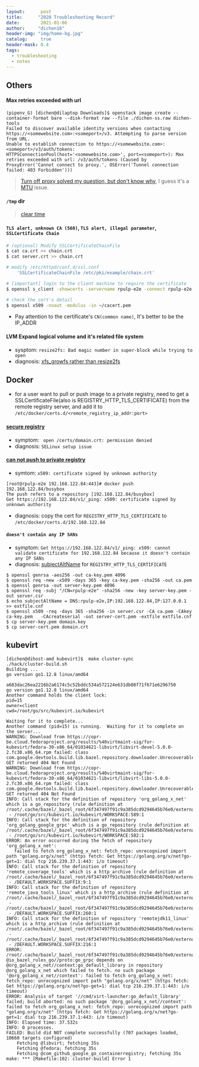 ```yaml
---
layout:      post
title:      "2020 Troubleshooting Record"
date:        2021-01-06
author:     "dichen16"
header-img: "img/home-bg.jpg"
catalog:     true
header-mask: 0.4
tags:
  - troubleshooting
  - notes
---
```


## Others

#### Max retries exceeded with url

```
(pipenv_G) [dichen@dilaptop Downloads]$ openstack image create --container-format bare --disk-format raw --file ./dichen-ss.raw dichen-tools
Failed to discover available identity versions when contacting https://<somewebsite.com>:<someport>/v3. Attempting to parse version from URL.
Unable to establish connection to https://<somewebsite.com>:<someport>/v3/auth/tokens: HTTPSConnectionPool(host='<somewebsite.com>', port=<someport>): Max retries exceeded with url: /v3/auth/tokens (Caused by ProxyError('Cannot connect to proxy.', OSError('Tunnel connection failed: 403 Forbidden')))
```

> [Turn off proxy solved my question, but don't know why](https://stackoverflow.com/questions/23013220/max-retries-exceeded-with-url-in-requests), I guess it's a [MTU](https://en.wikipedia.org/wiki/Maximum_transmission_unit) issue.

#### `/tmp` dir

> [clear time](https://serverfault.com/questions/377348/when-does-tmp-get-cleared/377349)

#### `TLS alert, unknown CA (560)`, `TLS alert, illegal parameter`, `SSLCertificate Chain`

```bash
# (optional) Modify SSLCertificateChainFile
$ cat ca.crt >> chain.crt
$ cat server.crt >> chain.crt 

# modify /etc/httpd/conf.d/ssl.conf
    'SSLCertificateChainFile /etc/pki/example/chain.crt'

# [important] login to the client machine to require the certificate
$ openssl s_client -showcerts -servername rpulp-e2e -connect rpulp-e2e:443 > cacert.pem

# check the cert's detail
$ openssl x509 -noout -modulus -in ~/cacert.pem
```

- Pay attention to the certificate's `CN(common name)`, It's better to be the IP_ADDR

#### LVM Expand logical volume and it's related file system

- sysptom: `resize2fs: Bad magic number in super-block while trying to open`
- diagnosis: [xfs_growfs rather than resize2fs](https://stackoverflow.com/questions/26305376/resize2fs-bad-magic-number-in-super-block-while-trying-to-open)

## Docker

- for a user want to pull or push image to a private registry, need to get a SSLCertificateFile(also is REGISTRY_HTTP_TLS_CERTIFICATE) from the remote registry server, and add it to `/etc/docker/certs.d/<remote_registry_ip_addr:port>` 

#### [secure registry](https://stackoverflow.com/questions/34151612/docker-open-certs-domain-crt-permission-denied)

- symptom: ` open /certs/domain.crt: permission denied`
- diagnosis: `SELinux setup issue`

#### [can not push to private registry](https://docs.docker.com/engine/security/certificates/)

- symtom: `x509: certificate signed by unknown authority`

```
[root@rpulp-e2e 192.168.122.84:443]# docker push 192.168.122.84/busybox
The push refers to a repository [192.168.122.84/busybox]
Get https://192.168.122.84/v1/_ping: x509: certificate signed by unknown authority
```

- diagnosis: copy the cert for `REGISTRY_HTTP_TLS_CERTIFICATE` to `/etc/docker/certs.d/192.168.122.84`

#### `doesn't contain any IP SANs`

- symptom:  `Get https://192.168.122.84/v1/_ping: x509: cannot validate certificate for 192.168.122.84 because it doesn't contain any IP SANs`
- diagnosis: [subjectAltName](https://serverfault.com/questions/611120/failed-tls-handshake-does-not-contain-any-ip-sans) for `REGISTRY_HTTP_TLS_CERTIFICATE`

```
$ openssl genrsa -aes256 -out ca-key.pem 4096
$ openssl req -new -x509 -days 365 -key ca-key.pem -sha256 -out ca.pem
$ openssl genrsa -out server-key.pem 4096
$ openssl req -subj "/CN=rpulp-e2e" -sha256 -new -key server-key.pem -out server.csr
$ echo subjectAltName = DNS:rpulp-e2e,IP:192.168.122.84,IP:127.0.0.1 >> extfile.cnf
$ openssl x509 -req -days 365 -sha256 -in server.csr -CA ca.pem -CAkey ca-key.pem   -CAcreateserial -out server-cert.pem -extfile extfile.cnf
$ cp server-key.pem domain.key
$ cp server-cert.pem domain.crt 
```

## kubevirt

```
[dichen@dihost-amd kubevirt]$  make cluster-sync
./hack/cluster-build.sh
Building ...
go version go1.12.8 linux/amd64

a683dac26ea2216b2a6174c5c52bddc534a572124e631db08f71f671e6296750
go version go1.12.8 linux/amd64
Another command holds the client lock: 
pid=15
owner=client
cwd=/root/go/src/kubevirt.io/kubevirt

Waiting for it to complete...
Another command (pid=15) is running.  Waiting for it to complete on the server...
WARNING: Download from https://copr-be.cloud.fedoraproject.org/results/%40virtmaint-sig/for-kubevirt/fedora-30-x86_64/01034621-libvirt/libvirt-devel-5.0.0-2.fc30.x86_64.rpm failed: class com.google.devtools.build.lib.bazel.repository.downloader.UnrecoverableHttpException GET returned 404 Not Found
WARNING: Download from https://copr-be.cloud.fedoraproject.org/results/%40virtmaint-sig/for-kubevirt/fedora-30-x86_64/01034621-libvirt/libvirt-libs-5.0.0-2.fc30.x86_64.rpm failed: class com.google.devtools.build.lib.bazel.repository.downloader.UnrecoverableHttpException GET returned 404 Not Found
INFO: Call stack for the definition of repository 'org_golang_x_net' which is a go_repository (rule definition at /root/.cache/bazel/_bazel_root/6f347497f91c9a385dcd9294645b76e0/external/bazel_gazelle/internal/go_repository.bzl:187:17):
 - /root/go/src/kubevirt.io/kubevirt/WORKSPACE:589:1
INFO: Call stack for the definition of repository 'org_golang_google_grpc' which is a go_repository (rule definition at /root/.cache/bazel/_bazel_root/6f347497f91c9a385dcd9294645b76e0/external/bazel_gazelle/internal/go_repository.bzl:187:17):
 - /root/go/src/kubevirt.io/kubevirt/WORKSPACE:582:1
ERROR: An error occurred during the fetch of repository 'org_golang_x_net':
   failed to fetch org_golang_x_net: fetch_repo: unrecognized import path "golang.org/x/net" (https fetch: Get https://golang.org/x/net?go-get=1: dial tcp 216.239.37.1:443: i/o timeout)
INFO: Call stack for the definition of repository 'remote_coverage_tools' which is a http_archive (rule definition at /root/.cache/bazel/_bazel_root/6f347497f91c9a385dcd9294645b76e0/external/bazel_tools/tools/build_defs/repo/http.bzl:292:16):
 - /DEFAULT.WORKSPACE.SUFFIX:9:1
INFO: Call stack for the definition of repository 'remote_java_tools_linux' which is a http_archive (rule definition at /root/.cache/bazel/_bazel_root/6f347497f91c9a385dcd9294645b76e0/external/bazel_tools/tools/build_defs/repo/http.bzl:292:16):
 - /root/.cache/bazel/_bazel_root/6f347497f91c9a385dcd9294645b76e0/external/bazel_tools/tools/build_defs/repo/utils.bzl:205:9
 - /DEFAULT.WORKSPACE.SUFFIX:260:1
INFO: Call stack for the definition of repository 'remotejdk11_linux' which is a http_archive (rule definition at /root/.cache/bazel/_bazel_root/6f347497f91c9a385dcd9294645b76e0/external/bazel_tools/tools/build_defs/repo/http.bzl:292:16):
 - /root/.cache/bazel/_bazel_root/6f347497f91c9a385dcd9294645b76e0/external/bazel_tools/tools/build_defs/repo/utils.bzl:205:9
 - /DEFAULT.WORKSPACE.SUFFIX:216:1
ERROR: /root/.cache/bazel/_bazel_root/6f347497f91c9a385dcd9294645b76e0/external/io_bazel_rules_go/proto/BUILD.bazel:21:1: @io_bazel_rules_go//proto:go_grpc depends on @org_golang_x_net//context:go_default_library in repository @org_golang_x_net which failed to fetch. no such package '@org_golang_x_net//context': failed to fetch org_golang_x_net: fetch_repo: unrecognized import path "golang.org/x/net" (https fetch: Get https://golang.org/x/net?go-get=1: dial tcp 216.239.37.1:443: i/o timeout)
ERROR: Analysis of target '//cmd/virt-launcher:go_default_library' failed; build aborted: no such package '@org_golang_x_net//context': failed to fetch org_golang_x_net: fetch_repo: unrecognized import path "golang.org/x/net" (https fetch: Get https://golang.org/x/net?go-get=1: dial tcp 216.239.37.1:443: i/o timeout)
INFO: Elapsed time: 37.532s
INFO: 0 processes.
FAILED: Build did NOT complete successfully (707 packages loaded, 10660 targets configured)
    Fetching @libvirt; fetching 35s
    Fetching @fedora; fetching 35s
    Fetching @com_github_google_go_containerregistry; fetching 35s
make: *** [Makefile:102: cluster-build] Error 1
```
